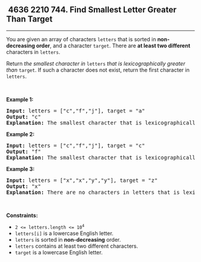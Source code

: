 <h2> 4636 2210
744. Find Smallest Letter Greater Than Target</h2><hr><div><p>You are given an array of characters <code>letters</code> that is sorted in <strong>non-decreasing order</strong>, and a character <code>target</code>. There are <strong>at least two different</strong> characters in <code>letters</code>.</p>

<p>Return <em>the smallest character in </em><code>letters</code><em> that is lexicographically greater than </em><code>target</code>. If such a character does not exist, return the first character in <code>letters</code>.</p>

<p>&nbsp;</p>
<p><strong class="example">Example 1:</strong></p>

<pre><strong>Input:</strong> letters = ["c","f","j"], target = "a"
<strong>Output:</strong> "c"
<strong>Explanation:</strong> The smallest character that is lexicographically greater than 'a' in letters is 'c'.
</pre>

<p><strong class="example">Example 2:</strong></p>

<pre><strong>Input:</strong> letters = ["c","f","j"], target = "c"
<strong>Output:</strong> "f"
<strong>Explanation:</strong> The smallest character that is lexicographically greater than 'c' in letters is 'f'.
</pre>

<p><strong class="example">Example 3:</strong></p>

<pre><strong>Input:</strong> letters = ["x","x","y","y"], target = "z"
<strong>Output:</strong> "x"
<strong>Explanation:</strong> There are no characters in letters that is lexicographically greater than 'z' so we return letters[0].
</pre>

<p>&nbsp;</p>
<p><strong>Constraints:</strong></p>

<ul>
	<li><code>2 &lt;= letters.length &lt;= 10<sup>4</sup></code></li>
	<li><code>letters[i]</code> is a lowercase English letter.</li>
	<li><code>letters</code> is sorted in <strong>non-decreasing</strong> order.</li>
	<li><code>letters</code> contains at least two different characters.</li>
	<li><code>target</code> is a lowercase English letter.</li>
</ul>
</div>